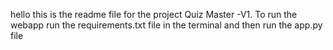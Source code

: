 hello this is the readme file for the project Quiz Master -V1.
To run the webapp run the requirements.txt file in the terminal and then run the app.py file
